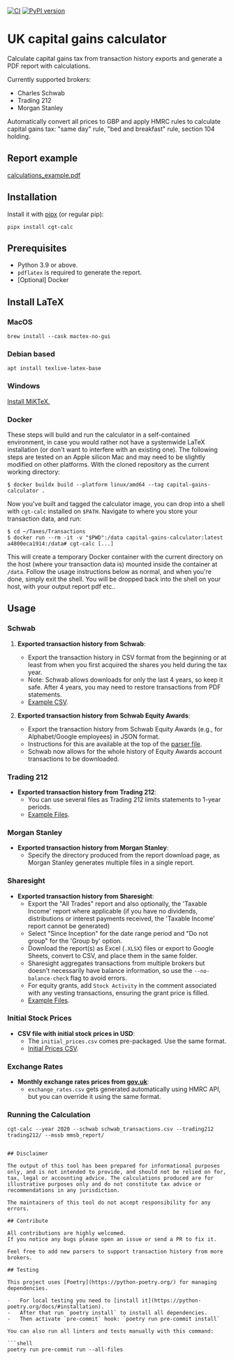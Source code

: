 [![CI](https://github.com/KapJI/capital-gains-calculator/actions/workflows/ci.yml/badge.svg)](https://github.com/KapJI/capital-gains-calculator/actions)
[![PyPI version](https://img.shields.io/pypi/v/cgt-calc)](https://pypi.org/project/cgt-calc/)

# UK capital gains calculator

Calculate capital gains tax from transaction history exports and generate a PDF report with calculations.

Currently supported brokers:
- Charles Schwab
- Trading 212
- Morgan Stanley

Automatically convert all prices to GBP and apply HMRC rules to calculate capital gains tax: "same day" rule, "bed and breakfast" rule, section 104 holding.

## Report example

[calculations_example.pdf](https://github.com/KapJI/capital-gains-calculator/blob/main/calculations_example.pdf)

## Installation

Install it with [pipx](https://pypa.github.io/pipx/) (or regular pip):

```shell
pipx install cgt-calc
```

## Prerequisites

-   Python 3.9 or above.
-   `pdflatex` is required to generate the report.
-   [Optional] Docker

## Install LaTeX

### MacOS

```shell
brew install --cask mactex-no-gui
```

### Debian based

```shell
apt install texlive-latex-base
```

### Windows

[Install MiKTeX.](https://miktex.org/download)

### Docker

These steps will build and run the calculator in a self-contained environment, in case you would rather not have a systemwide LaTeX installation (or don't want to interfere with an existing one).
The following steps are tested on an Apple silicon Mac and may need to be slightly modified on other platforms.
With the cloned repository as the current working directory:

```shell
$ docker buildx build --platform linux/amd64 --tag capital-gains-calculator .
```

Now you've built and tagged the calculator image, you can drop into a shell with `cgt-calc` installed on `$PATH`. Navigate to where you store your transaction data, and run:

```shell
$ cd ~/Taxes/Transactions
$ docker run --rm -it -v "$PWD":/data capital-gains-calculator:latest
a4800eca1914:/data# cgt-calc [...]
```

This will create a temporary Docker container with the current directory on the host (where your transaction data is) mounted inside the container at `/data`. Follow the usage instructions below as normal,
and when you're done, simply exit the shell. You will be dropped back into the shell on your host, with your output report pdf etc..

## Usage

### Schwab

1. **Exported transaction history from Schwab**:
   - Export the transaction history in CSV format from the beginning or at least from when you first acquired the shares you held during the tax year.
   - Note: Schwab allows downloads for only the last 4 years, so keep it safe. After 4 years, you may need to restore transactions from PDF statements.
   - [Example CSV](https://github.com/KapJI/capital-gains-calculator/blob/main/tests/test_data/schwab_transactions.csv).

2. **Exported transaction history from Schwab Equity Awards**:
   - Export the transaction history from Schwab Equity Awards (e.g., for Alphabet/Google employees) in JSON format.
   - Instructions for this are available at the top of the [parser file](https://github.com/KapJI/capital-gains-calculator/blob/main/cgt_calc/parsers/schwab_equity_award_json.py).
   - Schwab now allows for the whole history of Equity Awards account transactions to be downloaded.

### Trading 212

- **Exported transaction history from Trading 212**:
   - You can use several files as Trading 212 limits statements to 1-year periods.
   - [Example Files](https://github.com/KapJI/capital-gains-calculator/tree/main/tests/test_data/trading212).

### Morgan Stanley

- **Exported transaction history from Morgan Stanley**:
   - Specify the directory produced from the report download page, as Morgan Stanley generates multiple files in a single report.

### Sharesight

- **Exported transaction history from Sharesight**:
   - Export the "All Trades" report and also optionally, the 'Taxable Income' report where applicable (if you have no dividends, distributions or interest payments received, the 'Taxable Income' report cannot be generated)
   - Select "Since Inception" for the date range period and "Do not group" for the 'Group by' option.
   - Download the report(s) as Excel (`.XLSX`) files or export to Google Sheets, convert to CSV, and place them in the same folder.
   - Sharesight aggregates transactions from multiple brokers but doesn't necessarily have balance information, so use the `--no-balance-check` flag to avoid errors.
   - For equity grants, add `Stock Activity` in the comment associated with any vesting transactions, ensuring the grant price is filled.
   - [Example Files](https://github.com/KapJI/capital-gains-calculator/tree/main/tests/test_data/sharesight).

### Initial Stock Prices

- **CSV file with initial stock prices in USD**:
   - The `initial_prices.csv` comes pre-packaged. Use the same format.
   - [Initial Prices CSV](https://github.com/KapJI/capital-gains-calculator/blob/main/cgt_calc/resources/initial_prices.csv).

### Exchange Rates

- **Monthly exchange rates prices from [gov.uk](https://www.gov.uk/government/collections/exchange-rates-for-customs-and-vat)**:
   - `exchange_rates.csv` gets generated automatically using HMRC API, but you can override it using the same format.

### Running the Calculation

```shell
cgt-calc --year 2020 --schwab schwab_transactions.csv --trading212 trading212/ --mssb mmsb_report/


## Disclaimer

The output of this tool has been prepared for informational purposes only, and is not intended to provide, and should not be relied on for, tax, legal or accounting advice. The calculations produced are for illustrative purposes only and do not constitute tax advice or recommendations in any jurisdiction.

The maintainers of this tool do not accept responsibility for any errors.

## Contribute

All contributions are highly welcomed.
If you notice any bugs please open an issue or send a PR to fix it.

Feel free to add new parsers to support transaction history from more brokers.

## Testing

This project uses [Poetry](https://python-poetry.org/) for managing dependencies.

-   For local testing you need to [install it](https://python-poetry.org/docs/#installation).
-   After that run `poetry install` to install all dependencies.
-   Then activate `pre-commit` hook: `poetry run pre-commit install`

You can also run all linters and tests manually with this command:

```shell
poetry run pre-commit run --all-files
```
